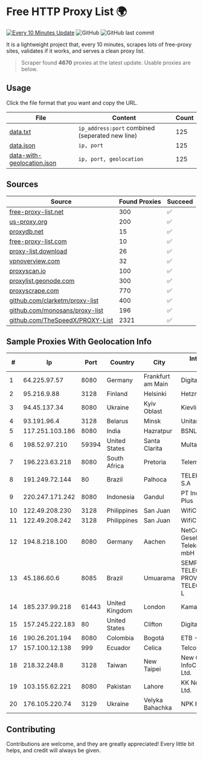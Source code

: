 
# Free HTTP Proxy List 🌍

[![Every 10 Minutes Update](https://github.com/mertguvencli/http-proxy-list/actions/workflows/main.yml/badge.svg?branch=main)](https://github.com/mertguvencli/http-proxy-list/actions/workflows/main.yml)
![GitHub](https://img.shields.io/github/license/mertguvencli/http-proxy-list)
![GitHub last commit](https://img.shields.io/github/last-commit/mertguvencli/http-proxy-list)

It is a lightweight project that, every 10 minutes, scrapes lots of free-proxy sites, validates if it works, and serves a clean proxy list.


> Scraper found **4670** proxies at the latest update. Usable proxies are below.

## Usage

Click the file format that you want and copy the URL.


|File|Content|Count|
|----|-------|-----|
|[data.txt](https://raw.githubusercontent.com/mertguvencli/http-proxy-list/main/proxy-list/data.txt)|`ip_address:port` combined (seperated new line)|125|
|[data.json](https://raw.githubusercontent.com/mertguvencli/http-proxy-list/main/proxy-list/data.json)|`ip, port`|125|
|[data-with-geolocation.json](https://raw.githubusercontent.com/mertguvencli/http-proxy-list/main/proxy-list/data-with-geolocation.json)|`ip, port, geolocation`|125|

## Sources

|Source|Found Proxies|Succeed|
|------|-------------|-------|
|[free-proxy-list.net](https://free-proxy-list.net)|300|✅|
|[us-proxy.org](https://www.us-proxy.org)|200|✅|
|[proxydb.net](http://proxydb.net)|15|✅|
|[free-proxy-list.com](https://free-proxy-list.com/?page=&port=&type%5B%5D=http&type%5B%5D=https&up_time=0&search=Search)|10|✅|
|[proxy-list.download](https://www.proxy-list.download/HTTP)|26|✅|
|[vpnoverview.com](https://vpnoverview.com/privacy/anonymous-browsing/free-proxy-servers)|32|✅|
|[proxyscan.io](https://www.proxyscan.io)|100|✅|
|[proxylist.geonode.com](https://proxylist.geonode.com/api/proxy-list?limit=300&page=1&sort_by=lastChecked&sort_type=desc&protocols=http,https)|300|✅|
|[proxyscrape.com](https://api.proxyscrape.com/v2/?request=displayproxies&protocol=http&timeout=10000&country=all&ssl=all&anonymity=all)|770|✅|
|[github.com/clarketm/proxy-list](https://raw.githubusercontent.com/clarketm/proxy-list/master/proxy-list-raw.txt)|400|✅|
|[github.com/monosans/proxy-list](https://raw.githubusercontent.com/monosans/proxy-list/main/proxies/http.txt)|196|✅|
|[github.com/TheSpeedX/PROXY-List](https://raw.githubusercontent.com/TheSpeedX/PROXY-List/master/http.txt)|2321|✅|


## Sample Proxies With Geolocation Info

|#|Ip|Port|Country|City|Internet Service Provider|
|-|--|----|-------|----|-------------------------|
|1|64.225.97.57|8080|Germany|Frankfurt am Main|DigitalOcean, LLC|
|2|95.216.9.88|3128|Finland|Helsinki|Hetzner Online GmbH|
|3|94.45.137.34|8080|Ukraine|Kyiv Oblast|Kievline LLC|
|4|93.191.96.4|3128|Belarus|Minsk|Unitary enterprise A1|
|5|117.251.103.186|8080|India|Hazratpur|BSNL Internet|
|6|198.52.97.210|59394|United States|Santa Clarita|Multacom Corporation|
|7|196.223.63.218|8080|South Africa|Pretoria|Telemasters|
|8|191.249.72.144|80|Brazil|Palhoca|TELEFÔNICA BRASIL S.A|
|9|220.247.171.242|8080|Indonesia|Gandul|PT Indonesia Comnets Plus|
|10|122.49.208.230|3128|Philippines|San Juan|WifiCity, Inc|
|11|122.49.208.242|3128|Philippines|San Juan|WifiCity, Inc|
|12|194.8.218.100|8080|Germany|Aachen|NetCologne Gesellschaft fur Telekommunikation mbH|
|13|45.186.60.6|8085|Brazil|Umuarama|SEMPRENET TELECOM - PROVEDOR DE TELECOMUNICAÇÕES L|
|14|185.237.99.218|61443|United Kingdom|London|Kamatera Inc|
|15|157.245.222.183|80|United States|Clifton|DigitalOcean, LLC|
|16|190.26.201.194|8080|Colombia|Bogotá|ETB - Colombia|
|17|157.100.12.138|999|Ecuador|Celica|Telconet S.A|
|18|218.32.248.8|3128|Taiwan|New Taipei|New Centry InfoComm Tech. Co., Ltd.|
|19|103.155.62.221|8080|Pakistan|Lahore|KK Networks (Pvt) Ltd.|
|20|176.105.220.74|3129|Ukraine|Velyka Bahachka|NPK Home-Net Ltd.|



## Contributing

Contributions are welcome, and they are greatly appreciated! Every
little bit helps, and credit will always be given.

